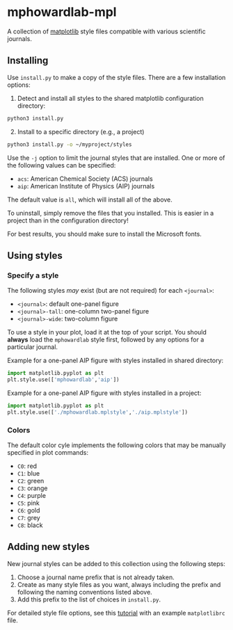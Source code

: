 # mphowardlab-mpl

A collection of [matplotlib][1] style files compatible with
various scientific journals.

## Installing

Use `install.py` to make a copy of the style files. There are a few installation
options:

1. Detect and install all styles to the shared matplotlib configuration directory:
```bash
python3 install.py
```

2. Install to a specific directory (e.g., a project)
```bash
python3 install.py -o ~/myproject/styles
```

Use the `-j` option to limit the journal styles that are installed. One or more
of the following values can be specified:

* `acs`: American Chemical Society (ACS) journals
* `aip`: American Institute of Physics (AIP) journals

The default value is `all`, which will install all of the above.

To uninstall, simply remove the files that you installed. This is easier in a
project than in the configuration directory!

For best results, you should make sure to install the Microsoft fonts.

## Using styles

### Specify a style

The following styles *may* exist (but are not required) for each `<journal>`:

* `<journal>`: default one-panel figure
* `<journal>-tall`: one-column two-panel figure
* `<journal>-wide`: two-column figure

To use a style in your plot, load it at the top of your script. You should **always**
load the `mphowardlab` style first, followed by any options for a particular journal.

Example for a one-panel AIP figure with styles installed in shared directory:
```python
import matplotlib.pyplot as plt
plt.style.use(['mphowardlab','aip'])
```

Example for a one-panel AIP figure with styles installed in a project:
```python
import matplotlib.pyplot as plt
plt.style.use(['./mphowardlab.mplstyle','./aip.mplstyle'])
```

### Colors

The default color cyle implements the following colors that may be manually specified
in plot commands:

* `C0`: red
* `C1`: blue
* `C2`: green
* `C3`: orange
* `C4`: purple
* `C5`: pink
* `C6`: gold
* `C7`: grey
* `C8`: black

## Adding new styles

New journal styles can be added to this collection using the following steps:

1. Choose a journal name prefix that is not already taken.
2. Create as many style files as you want, always including the prefix and
   following the naming conventions listed above.
3. Add this prefix to the list of choices in `install.py`.

For detailed style file options, see this [tutorial][2] with an example
`matplotlibrc` file.

[1]: https://matplotlib.org
[2]: https://matplotlib.org/stable/tutorials/introductory/customizing.html
